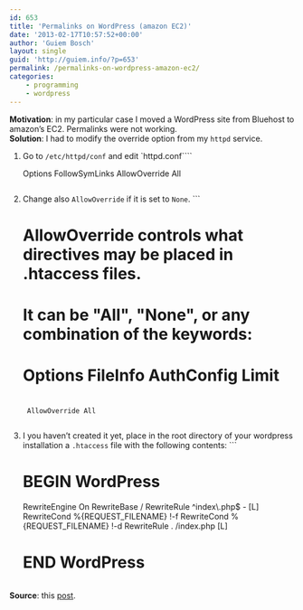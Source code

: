 ```yaml
---
id: 653
title: 'Permalinks on WordPress (amazon EC2)'
date: '2013-02-17T10:57:52+00:00'
author: 'Guiem Bosch'
layout: single
guid: 'http://guiem.info/?p=653'
permalink: /permalinks-on-wordpress-amazon-ec2/
categories:
    - programming
    - wordpress
---
```


**Motivation**: in my particular case I moved a WordPress site from Bluehost to amazon’s EC2. Permalinks were not working.  
**Solution**: I had to modify the override option from my `httpd` service.

1. Go to `/etc/httpd/conf` and edit `httpd.conf````
    
    <directory></directory>
        Options FollowSymLinks
        AllowOverride All
    
    ```
2. Change also `AllowOverride` if it is set to `None`. ```
    
    # AllowOverride controls what directives may be placed in .htaccess files.
    # It can be "All", "None", or any combination of the keywords:
    #   Options FileInfo AuthConfig Limit
    #
        AllowOverride All
    ```
3. I you haven’t created it yet, place in the root directory of your wordpress installation a `.htaccess` file with the following contents: ```
    
    # BEGIN WordPress
    <ifmodule mod_rewrite.c="">
    RewriteEngine On
    RewriteBase /
    RewriteRule ^index\.php$ - [L]
    RewriteCond %{REQUEST_FILENAME} !-f
    RewriteCond %{REQUEST_FILENAME} !-d
    RewriteRule . /index.php [L]
    </ifmodule>
    
    # END WordPress
    
    ```

**Source**: this [post](http://stackoverflow.com/questions/12292992/permalinks-on-wordpress-ec2 "stackoverflow").